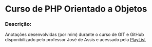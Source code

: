 # Curso de PHP Orientado a Objetos

### Descrição:
Anotações desenvolvidas (por mim) durante o curso de GIT e GitHub disponibilizado pelo professor José de Assis e acessado pela [PlayList](https://www.youtube.com/playlist?list=PLbEOwbQR9lqzK14I7OOeREEIE4k6rjgIj)
